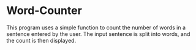 # Word-Counter
 This program uses a simple function to count the number of words in a sentence entered by the user. The input sentence is split into words, and the count is then displayed.
